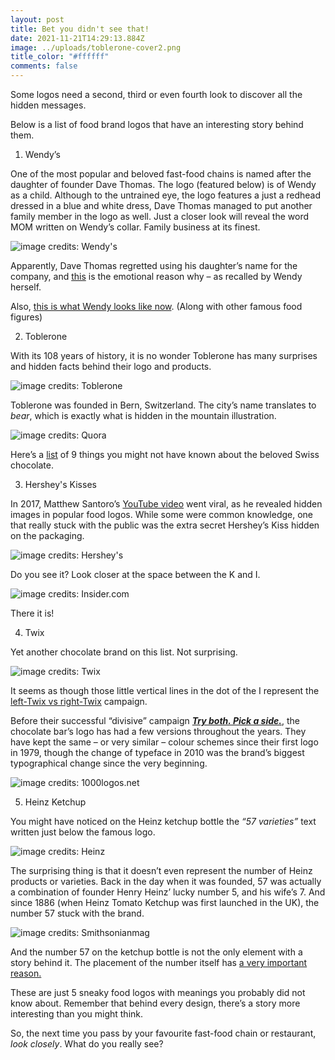 ```yaml
---
layout: post
title: Bet you didn't see that!
date: 2021-11-21T14:29:13.884Z
image: ../uploads/toblerone-cover2.png
title_color: "#ffffff"
comments: false
---
```

Some logos need a second, third or even fourth look to discover all the hidden messages.

Below is a list of food brand logos that have an interesting story behind them. 



1. Wendy’s

One of the most popular and beloved fast-food chains is named after the daughter of founder Dave Thomas. The logo (featured below) is of Wendy as a child. Although to the untrained eye, the logo features a just a redhead dressed in a blue and white dress, Dave Thomas managed to put another family member in the logo as well. Just a closer look will reveal the word MOM written on Wendy’s collar. Family business at its finest.

![image credits: Wendy's](../uploads/wendys_logo_girl.png "image credits: Wendy's")

Apparently, Dave Thomas regretted using his daughter’s name for the company, and [this](https://www.today.com/food/wendy-s-founder-dave-thomas-regretted-using-his-daughter-s-t167624) is the emotional reason why – as recalled by Wendy herself. 

Also, [this is what Wendy looks like now](https://www.tasteofhome.com/collection/famous-food-brand-figures-in-real-life/). (Along with other famous food figures) 



2. Toblerone

With its 108 years of history, it is no wonder Toblerone has many surprises and hidden facts behind their logo and products.

![image credits: Toblerone](../uploads/1200px-toblerone_3362.jpg "image credits: Toblerone")

Toblerone was founded in Bern, Switzerland. The city’s name translates to *bear*, which is exactly what is hidden in the mountain illustration. 

![image credits: Quora](../uploads/g7lya4iyvczwkgyf1-ulixubdftmbdpwpt1sr8425km.jpg "image credits: Quora")

Here’s a [list](https://www.businessinsider.com/9-things-you-never-knew-about-toblerone-2016-11?r=US&IR=T) of 9 things you might not have known about the beloved Swiss chocolate.



3. Hershey's Kisses

In 2017, Matthew Santoro’s [YouTube video](https://www.youtube.com/watch?v=FdRCBaQTbfc) went viral, as he revealed hidden images in popular food logos. While some were common knowledge, one that really stuck with the public was the extra secret Hershey’s Kiss hidden on the packaging. 

![image credits: Hershey's ](../uploads/59301b602eba35e7218b469f.jfif "image credits: Hershey's ")

Do you see it? 
Look closer at the space between the K and I.

![image credits: Insider.com](../uploads/59301e22519a492e008b4707.jfif "image credits: Insider.com")

There it is!



   4. Twix 

Yet another chocolate brand on this list. Not surprising.

![image credits: Twix](../uploads/twix-logo.png "image credits: Twix")

It seems as though those little vertical lines in the dot of the I represent the [left-Twix vs right-Twix](https://www.mashed.com/349268/is-there-actually-any-difference-between-left-twix-and-right-twix/) campaign.

Before their successful “divisive” campaign ***[Try both. Pick a side.](https://www.twix.com/)***, the chocolate bar’s logo has had a few versions throughout the years. 
They have kept the same – or very similar – colour schemes since their first logo in 1979, though the change of typeface in 2010 was the brand’s biggest typographical change since the very beginning. 

![image credits: 1000logos.net](../uploads/twix-logo-history-640x858.jpg "image credits: 1000logos.net")



   5. Heinz Ketchup

You might have noticed on the Heinz ketchup bottle the *“57 varieties”* text written just below the famous logo.

![image credits: Heinz ](../uploads/heinzone-bottle.jpg "image credits: Heinz ")


The surprising thing is that it doesn’t even represent the number of Heinz products or varieties. Back in the day when it was founded, 57 was actually a combination of founder Henry Heinz’ lucky number 5, and his wife’s 7. And since 1886 (when Heinz Tomato Ketchup was first launched in the UK), the number 57 stuck with the brand.

![image credits: Smithsonianmag](../uploads/heinzbottles.jfif "image credits: Smithsonianmag")


And the number 57 on the ketchup bottle is not the only element with a story behind it. The placement of the number itself has [a very important reason. ](https://www.ladbible.com/more/awesome-the-57-on-a-bottle-of-heinz-ketchup-is-put-in-a-specific-position-20160716#:~:text=It's%20pretty%20common%20knowledge%20that,'57%20varieties'%20has%20stuck.)



These are just 5 sneaky food logos with meanings you probably did not know about. Remember that behind every design, there’s a story more interesting than you might think. 

So, the next time you pass by your favourite fast-food chain or restaurant, *look closely*. What do you really see?